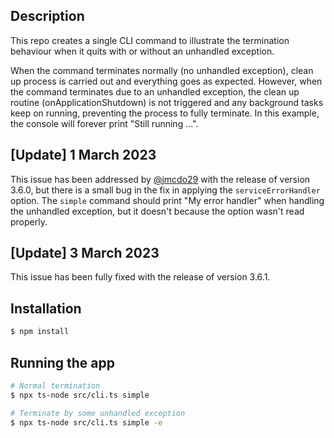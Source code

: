 ## Description

This repo creates a single CLI command to illustrate the termination behaviour when it quits with or without an unhandled exception.

When the command terminates normally (no unhandled exception), clean up process is carried out and everything goes as expected. However, when the command terminates due to an unhandled exception, the clean up routine (onApplicationShutdown) is not triggered and any background tasks keep on running, preventing the process to fully terminate. In this example, the console will forever print "Still running ...".

## [Update] 1 March 2023

This issue has been addressed by [@jmcdo29](https://github.com/jmcdo29) with the release of version 3.6.0, but there is a small bug in the fix in applying the `serviceErrorHandler` option. The `simple` command should print "My error handler" when handling the unhandled exception, but it doesn't because the option wasn't read properly.

## [Update] 3 March 2023

This issue has been fully fixed with the release of version 3.6.1.

## Installation

```bash
$ npm install
```

## Running the app

```bash
# Normal termination
$ npx ts-node src/cli.ts simple

# Terminate by some unhandled exception
$ npx ts-node src/cli.ts simple -e
```
